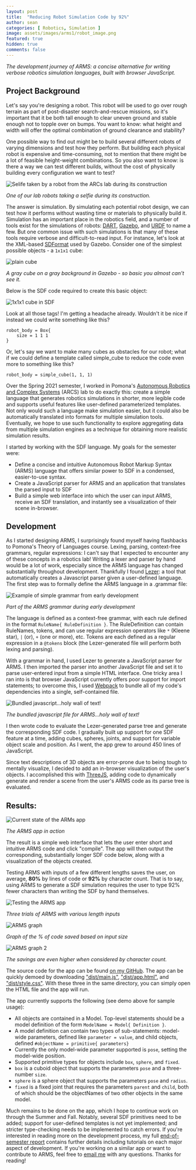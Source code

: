```yaml
---
layout: post
title:  "Reducing Robot Simulation Code by 92%"
author: sean
categories: [ Robotics, Simulation ]
image: assets/images/arms1/robot_image.png
featured: true
hidden: true
comments: false
---
```


*The development journey of ARMS: a concise alternative for writing verbose robotics simulation languages, built with browser JavaScript.*

## Project Background

Let's say you're designing a robot.  This robot will be used to go over rough terrain as part of post-disaster search-and-rescue missions, so it's important that it be both tall enough to clear uneven ground and stable enough not to topple over on bumps.  You want to know: what height and width will offer the optimal combination of ground clearance and stability?

One possible way to find out might be to build several different robots of varying dimensions and test how they perform.  But building each physical robot is expensive and time-consuming, not to mention that there might be a lot of feasible height-weight combinations.  So you also want to know: is there a way we can test different builds, without the cost of physically building every configuration we want to test?

![Selife taken by a robot from the ARCs lab during its construction]({{site.baseurl}}/assets/images/arms1/robot_selfie.png)  

*One of our lab robots taking a selfie during its construction.*

The answer is simulation.  By simulating each potential robot design, we can test how it performs without wasting time or materials to physically build it.  Simulation has an important place in the robotics field, and a number of tools exist for the simulations of robots: [DART](https://dartsim.github.io/), [Gazebo](http://gazebosim.org/), and [URDF](http://wiki.ros.org/urdf) to name a few.  But one common issue with such simulations is that many of these tools require verbose and difficult-to-read input.  For instance, let's look at the XML-based [SDFormat](http://sdformat.org/) used by Gazebo.  Consider one of the simplest possible objects - a `1x1x1` cube:

![plain cube]({{site.baseurl}}/assets/images/arms1/gazebo_cube.png)

*A gray cube on a gray background in Gazebo - so basic you almost can't see it.*

Below is the SDF code required to create this basic object:

![1x1x1 cube in SDF]({{site.baseurl}}/assets/images/arms1/sdf_cube_snippet.png)

Look at all those tags!  I'm getting a headache already.  Wouldn't it be nice if instead we could write something like this?

```
robot_body = Box{
    size = 1 1 1
}
```

Or, let's say we want to make many cubes as obstacles for our robot; what if we could define a template called simple_cube to reduce the code even more to something like this?

```
robot_body = simple_cube(1, 1, 1)
```

Over the Spring 2021 semester, I worked in Pomona's [Autonomous Robotics and Complex Systems](https://cs.pomona.edu/~ajc/arcslab/) (ARCS) lab to do exactly this: create a simple language that generates robotics simulations in shorter, more legible code and supports useful features like user-defined parameterized templates.  Not only would such a language make simulation easier, but it could also be automatically translated into formats for multiple simulation tools.  Eventually, we hope to use such functionality to explore aggregating data from multiple simulation engines as a technique for obtaining more realistic simulation results.

I started by working with the SDF language.  My goals for the semester were:

- Define a concise and intuitive Autonomous Robot Markup Syntax (ARMS) language that offers similar power to SDF in a condensed, easier-to-use syntax.
- Create a JavaScript parser for ARMS and an application that translates the parsed input to SDF
- Build a simple web interface into which the user can input ARMS, receive an SDF translation, and instantly see a visualization of their scene in-browser.

## Development

As I started designing ARMS, I surprisingly found myself having flashbacks to Pomona's Theory of Languages course.  Lexing, parsing, context-free grammars, regular expressions: I can't say that I expected to encounter any of these concepts in a robotics lab!  Writing a lexer and parser by hand would be a lot of work, especially since the ARMS language has changed substantially throughout development.  Thankfully I found [Lezer](https://lezer.codemirror.net/): a tool that automatically creates a Javascript parser given a user-defined language.  The first step was to formally define the ARMS language in a .grammar file:

![Example of simple grammar from early development]({{site.baseurl}}/assets/images/arms1/grammar_early_snippet.png)

*Part of the ARMS grammar during early development*

The language is defined as a context-free grammar, with each rule defined in the format `RuleName{ RuleDefinition }`.  The RuleDefinition can contain RuleNames, tokens, and can use regular expression operators like `*` (Kleene star), `|` (or), `+` (one or more), etc.  Tokens are each defined as a regular expression in a `@tokens` block (the Lezer-generated file will perform both lexing and parsing).

With a grammar in hand, I used Lezer to generate a JavaScript parser for ARMS.  I then imported the parser into another JavaScript file and set it to parse user-entered input from a simple HTML interface.  One tricky area I ran into is that browser JavaScript currently offers poor support for import statements; to overcome this, I used [Webpack](https://webpack.js.org/) to bundle all of my code's dependencies into a single, self-contained file.

![Bundled javascript...holy wall of text!]({{site.baseurl}}/assets/images/arms1/bundled_javascript.png)

*The bundled javascript file for ARMS...holy wall of text!*

I then wrote code to evaluate the Lezer-generated parse tree and generate the corresponding SDF code.  I gradually built up support for one SDF feature at a time, adding cubes, spheres, joints, and support for variable object scale and position.  As I went, the app grew to around 450 lines of JavaScript.

Since text descriptions of 3D objects are error-prone due to being tough to mentally visualize, I decided to add an in-browser visualization of the user's objects.  I accomplished this with [ThreeJS](https://threejs.org/), adding code to dynamically generate and render a scene from the user's ARMS code as its parse tree is evaluated.

## Results:

![Current state of the ARMs app]({{site.baseurl}}/assets/images/arms1/demo4.png)

*The ARMS app in action*

The result is a simple web interface that lets the user enter short and intuitive ARMS code and click "compile".  The app will then output the corresponding, substantially longer SDF code below, along with a visualization of the objects created.

Testing ARMS with inputs of a few different lengths saves the user, on average, **80%** by lines of code or **92%** by character count.  That is to say, using ARMS to generate a SDF simulation requires the user to type 92% fewer characters than writing the SDF by hand themselves.

![Testing the ARMS app]({{site.baseurl}}/assets/images/arms1/arms_table.png)

*Three trials of ARMS with various length inputs*

![ARMS graph]({{site.baseurl}}/assets/images/arms1/arms_fig1.png)

*Graph of the % of code saved based on input size*

![ARMS graph 2]({{site.baseurl}}/assets/images/arms1/arms_fig2.png)

*The savings are even higher when considered by character count.*

The source code for the app can be found [on my GitHub](https://github.com/swow2015/arms2).  The app can be quickly demoed by downloading ["dist/main.js"](https://github.com/oapostrophe/arms2/blob/main/dist/main.js), ["dist/app.html"](https://github.com/oapostrophe/arms2/edit/main/dist/app.html), and ["dist/style.css"](https://github.com/oapostrophe/arms2/blob/main/dist/style.css).  With these three in the same directory, you can simply open the HTML file and the app will run.

The app currently supports the following (see demo above for sample usage):

- All objects are contained in a Model.  Top-level statements should be a model definition of the form `ModelName = Model{ Definition }`.
- A model definition can contain two types of sub-statements: model-wide parameters, defined like `parameter = value`, and child objects, defined `#objectName = primitive{ parameters}`
- Currently the only model-wide parameter supported is `pose`, setting the model-wide position.
- Supported primitive types for objects include `box`, `sphere`, and `fixed`.
- `box` is a cuboid object that supports the parameters `pose` and a three-number `size`.
- `sphere` is a sphere object that supports the parameters `pose` and `radius`.
- `fixed` is a fixed joint that requires the parameters `parent` and `child`, both of which should be the objectNames of two other objects in the same model.

Much remains to be done on the app, which I hope to continue work on through the Summer and Fall.  Notably, several SDF primitives need to be added; support for user-defined templates is not yet implemented; and stricter type-checking needs to be implemented to catch errors.  If you're interested in reading more on the development process, my full [end-of-semester report](https://github.com/oapostrophe/arms2/blob/main/README.md) contains further details including tutorials on each major aspect of development.  If you're working on a similar app or want to contribute to ARMS, feel free to [email me](mailto:swow2015@mymail.pomona.edu) with any questions.  Thanks for reading!